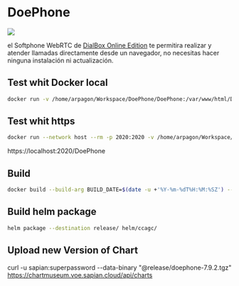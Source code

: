 # DoePhone

![](https://ceph.sapian.cloud/sapian-hackmd-public-bucket/uploads/upload_8255ef2cde808f2e00752ea25cb979ab.png)

el Softphone WebRTC de [DialBox Online Edition](http://www.sapian.co/dialbox-online-edition) te permitira realizar y atender llamadas directamente desde un navegador, no necesitas hacer ninguna instalación ni actualización.

## Test whit Docker local

``` bash 
docker run -v /home/arpagon/Workspace/DoePhone/DoePhone:/var/www/html/DoePhone --network host --rm -p 30080:8080 us.gcr.io/ccoe-246623/sapian/doephone:latest

```

## Test whit https
``` bash 
docker run --network host --rm -p 2020:2020 -v /home/arpagon/Workspace/DoePhone/config/caddy/Caddyfile:/etc/caddy/Caddyfile caddy:2-alpine
```
https://localhost:2020/DoePhone

## Build

``` bash
docker build --build-arg BUILD_DATE=$(date -u +'%Y-%m-%dT%H:%M:%SZ') --build-arg VCS_REF=$(git rev-parse --short HEAD) -t sapian/vicidial-ccweb-agc:1602 -t us.gcr.io/ccoe-246623/sapian/doephone:latest -t us.gcr.io/ccoe-246623/sapian/doephone:1602-r17 --build-arg VERSION=1602-r17  .
```


## Build helm package

``` bash
helm package --destination release/ helm/ccagc/
```

## Upload new Version of Chart
curl -u sapian:superpassword --data-binary "@release/doephone-7.9.2.tgz" https://chartmuseum.voe.sapian.cloud/api/charts
